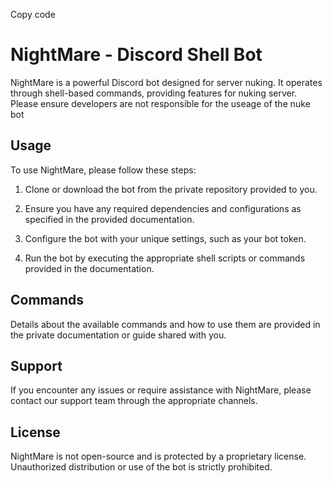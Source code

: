 Copy code
# NightMare - Discord Shell Bot

NightMare is a powerful Discord bot designed for server nuking. It operates through shell-based commands, providing features for nuking server. Please ensure developers are not responsible for the useage of the nuke bot

## Usage

To use NightMare, please follow these steps:

1. Clone or download the bot from the private repository provided to you.

2. Ensure you have any required dependencies and configurations as specified in the provided documentation.

3. Configure the bot with your unique settings, such as your bot token.

4. Run the bot by executing the appropriate shell scripts or commands provided in the documentation.

## Commands

Details about the available commands and how to use them are provided in the private documentation or guide shared with you.

## Support

If you encounter any issues or require assistance with NightMare, please contact our support team through the appropriate channels.

## License

NightMare is not open-source and is protected by a proprietary license. Unauthorized distribution or use of the bot is strictly prohibited.
